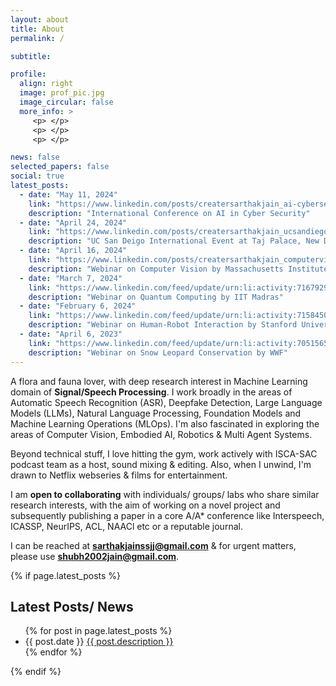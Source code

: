 ```yaml
---
layout: about
title: About
permalink: /

subtitle: 

profile:
  align: right
  image: prof_pic.jpg
  image_circular: false
  more_info: >
     <p> </p>
     <p> </p>
     <p> </p>

news: false
selected_papers: false
social: true
latest_posts:
  - date: "May 11, 2024"
    link: "https://www.linkedin.com/posts/creatersarthakjain_ai-cybersecurity-innovation-activity-7197480519066951680-9lph?utm_source=share&utm_medium=member_desktop"
    description: "International Conference on AI in Cyber Security"
  - date: "April 24, 2024"
    link: "https://www.linkedin.com/posts/creatersarthakjain_ucsandiego-education-innovation-activity-7188963899843440640-TimS?utm_source=share&utm_medium=member_desktop"
    description: "UC San Deigo International Event at Taj Palace, New Delhi"
  - date: "April 16, 2024"
    link: "https://www.linkedin.com/posts/creatersarthakjain_computervision-ai-mit-activity-7188588032936030208-8mME?utm_source=share&utm_medium=member_desktop"
    description: "Webinar on Computer Vision by Massachusetts Institute of Technology"
  - date: "March 7, 2024"
    link: "https://www.linkedin.com/feed/update/urn:li:activity:7167929915160416257/"
    description: "Webinar on Quantum Computing by IIT Madras"
  - date: "February 6, 2024"
    link: "https://www.linkedin.com/feed/update/urn:li:activity:7158450504539283457/"
    description: "Webinar on Human-Robot Interaction by Stanford University"
  - date: "April 6, 2023"
    link: "https://www.linkedin.com/feed/update/urn:li:activity:7051565419035279361/"
    description: "Webinar on Snow Leopard Conservation by WWF"  
---
```


A flora and fauna lover, with deep research interest in Machine Learning domain of **Signal/Speech Processing**. I work broadly in the areas of Automatic Speech Recognition (ASR), Deepfake Detection, Large Language Models (LLMs), Natural Language Processing, Foundation Models and Machine Learning Operations (MLOps). I'm also fascinated in exploring the areas of Computer Vision, Embodied AI, Robotics & Multi Agent Systems.

Beyond technical stuff, I love hitting the gym, work actively with ISCA-SAC podcast team as a host, sound mixing & editing. Also, when I unwind, I'm drawn to Netflix webseries & films for entertainment.

I am **open to collaborating** with individuals/ groups/ labs who share similar
 research interests, with the aim of working on a novel project and subsequently publishing a paper in a core A/A* conference like Interspeech, ICASSP, NeurIPS, ACL, NAACl etc or a reputable journal.

I can be reached at **sarthakjainssjj@gmail.com** & for urgent matters, please use **shubh2002jain@gmail.com**.

{% if page.latest_posts %}
<section>
  <h2>Latest Posts/ News</h2>
  <ul>
    {% for post in page.latest_posts %}
    <li>
      <span>{{ post.date }}</span>
      <a href="{{ post.link }}">{{ post.description }}</a>
    </li>
    {% endfor %}
  </ul>
</section>
{% endif %}
